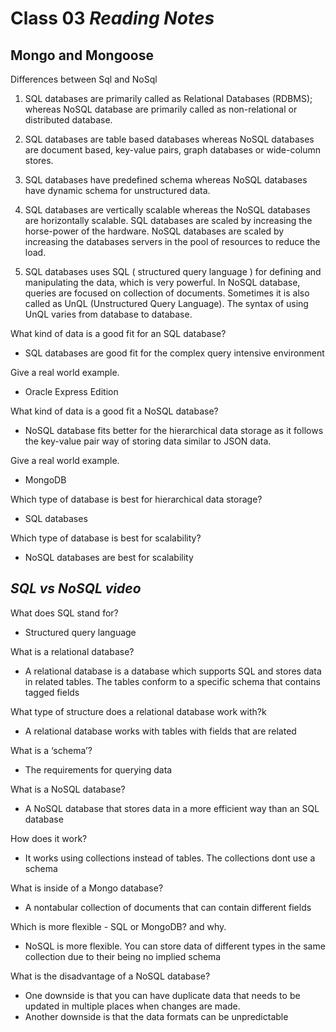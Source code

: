 # Class 03 *Reading Notes*

## Mongo and Mongoose

Differences between Sql and NoSql

1. SQL databases are primarily called as Relational Databases (RDBMS); whereas NoSQL database are primarily called as non-relational or distributed database.

2. SQL databases are table based databases whereas NoSQL databases are document based, key-value pairs, graph databases or wide-column stores.

3. SQL databases have predefined schema whereas NoSQL databases have dynamic schema for unstructured data.

4. SQL databases are vertically scalable whereas the NoSQL databases are horizontally scalable. SQL databases are scaled by increasing the horse-power of the hardware. NoSQL databases are scaled by increasing the databases servers in the pool of resources to reduce the load.

5. SQL databases uses SQL ( structured query language ) for defining and manipulating the data, which is very powerful. In NoSQL database, queries are focused on collection of documents. Sometimes it is also called as UnQL (Unstructured Query Language). The syntax of using UnQL varies from database to database.

What kind of data is a good fit for an SQL database?

- SQL databases are good fit for the complex query intensive environment

Give a real world example.

- Oracle Express Edition

What kind of data is a good fit a NoSQL database?

- NoSQL database fits better for the hierarchical data storage as it follows the key-value pair way of storing data similar to JSON data.

Give a real world example.

- MongoDB

Which type of database is best for hierarchical data storage?

- SQL databases

Which type of database is best for scalability?

- NoSQL databases are best for scalability

## *SQL vs NoSQL video*

What does SQL stand for?

- Structured query language

What is a relational database?

- A relational database is a database which supports SQL and stores data in related tables. The tables conform to a specific schema that contains tagged fields

What type of structure does a relational database work with?k

- A relational database works with tables with fields that are related

What is a ‘schema’?

- The requirements for querying data

What is a NoSQL database?

- A NoSQL database that stores data in a more efficient way than an SQL database

How does it work?

- It works using collections instead of tables. The collections dont use a schema

What is inside of a Mongo database?

- A nontabular collection of documents that can contain different fields

Which is more flexible - SQL or MongoDB? and why.

- NoSQL is more flexible. You can store data of different types in the same collection due to their being no implied schema

What is the disadvantage of a NoSQL database?

- One downside is that you can have duplicate data that needs to be updated in multiple places when changes are made.
- Another downside is that the data formats can be unpredictable

